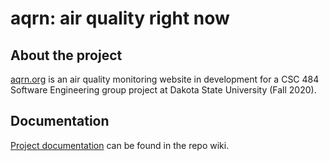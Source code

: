 # aqrn: air quality right now

## About the project

[aqrn.org](https://aqrn.org) is an air quality monitoring website in development for a CSC 484 Software Engineering group project at Dakota State University (Fall 2020).

## Documentation

[Project documentation](https://github.com/aqrn/aqrn.org/wiki) can be found in the repo wiki.

